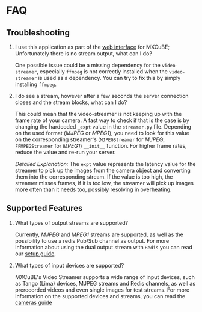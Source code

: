 # FAQ

## Troubleshooting

1. I use this application as part of the [web interface](http://github.com/mxcube/mxcubeweb) for MXCuBE; Unfortunately there is no stream output, what can I do?

    One possible issue could be a missing dependency for the `video-streamer`, especially `ffmpeg` is not correctly installed when the `video-streamer` is used as a dependency. You can try to fix this by simply installing `ffmpeg`.

2. I do see a stream, however after a few seconds the server connection closes and the stream blocks, what can I do?

    This could mean that the video-streamer is not keeping up with the frame rate of your camera. A fast way to check if that is the case is by changing the hardcoded `_expt` value in the `streamer.py` file. Depending on the used format (*MJPEG* or *MPEG1*), you need to look for this value on the corresponding streamer's (`MJPEGStreamer` for *MJPEG*, `FFMPEGStreamer` for *MPEG1*) `__init__` function. For higher frame rates, reduce the value and re-run your server.

    *Detailed Explanation:* The `expt` value represents the latency value for the streamer to pick up the images from the camera object and converting them into the corresponding stream. If the value is too high, the streamer misses frames, if it is too low, the streamer will pick up images more often than it needs too, possibly resolving in overheating.

## Supported Features

1. What types of output streams are supported?

    Currently, *MJPEG* and *MPEG1* streams are supported, as well as the possibility to use a redis Pub/Sub channel as output. For more information about using the dual output stream with `Redis` you can read our [setup guide](./usage/setup.md#dual-streaming-seamlessly-serve-mjpeg-and-redis-pubsub-video-feeds).

1. What types of input devices are supported?

    MXCuBE's Video Streamer supports a wide range of input devices, such as Tango (Lima) devices, MJPEG streams and Redis channels, as well as prerecorded videos and even single images for test streams. For more information on the supported devices and streams, you can read the [cameras guide](./usage/cameras.md)